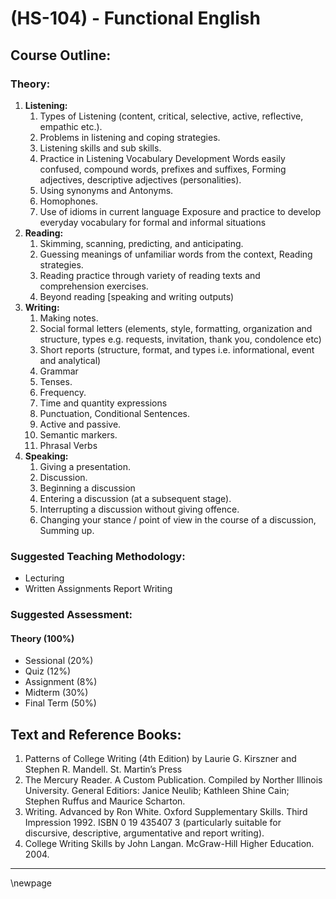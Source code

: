 # **(HS-104) - Functional English**

## **Course Outline:**

### **Theory:**

1. **Listening:**
   1. Types of Listening (content, critical, selective, active, reflective, empathic etc.).
   2. Problems in listening and coping strategies.
   3. Listening skills and sub skills.
   4. Practice in Listening Vocabulary Development Words easily confused, compound words, prefixes and suffixes, Forming adjectives, descriptive adjectives (personalities).
   5. Using synonyms and Antonyms.
   6. Homophones. 
   7. Use of idioms in current language Exposure and practice to develop everyday vocabulary for formal and  informal situations
2. **Reading:**
   1. Skimming, scanning, predicting, and anticipating.
   2. Guessing meanings of unfamiliar words from the context, Reading strategies.
   3. Reading practice through variety of reading texts and comprehension exercises.
   4. Beyond reading [speaking and writing outputs)
3. **Writing:**
   1. Making notes.
   2. Social formal letters (elements, style, formatting, organization and structure, types e.g. requests, invitation, thank you, condolence etc)
   3. Short reports (structure, format, and types i.e. informational, event and analytical)
   4. Grammar
   5. Tenses.
   6. Frequency.
   7. Time and quantity expressions
   8. Punctuation, Conditional Sentences.
   9. Active and passive. 
   10. Semantic markers.
   11.  Phrasal Verbs
4. **Speaking:**
   1. Giving a presentation.
   2. Discussion.
   3. Beginning a discussion
   4. Entering a discussion (at a subsequent stage).
   5. Interrupting a discussion without giving offence.
   6. Changing your stance / point of view in the course of a discussion, Summing up.

### **Suggested Teaching Methodology:**

- Lecturing
- Written Assignments Report Writing

### **Suggested Assessment:**

#### **Theory (100%)**

- Sessional (20%)
- Quiz (12%)
- Assignment (8%)
- Midterm (30%)
- Final Term (50%)

## **Text and Reference Books:**

1. Patterns of College Writing (4th Edition) by Laurie G. Kirszner and Stephen R. Mandell. St. Martin’s Press
1. The Mercury Reader. A Custom Publication. Compiled by Norther Illinois University. General Editiors: Janice Neulib; Kathleen Shine Cain; Stephen Ruffus and Maurice Scharton.
1. Writing. Advanced by Ron White. Oxford Supplementary Skills. Third Impression 1992. ISBN 0 19 435407 3 (particularly suitable for discursive, descriptive, argumentative and report writing).
1. College Writing Skills by John Langan. McGraw-Hill Higher Education. 2004.

___
\newpage